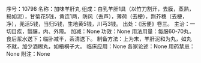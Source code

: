 序号：10798
名称：加味羊肝丸
组成：白乳羊肝1具（以竹刀割开，去膜，蒸熟，捣如泥），甘菊花5钱，黄连1两，防风（丢芦），薄荷（去梗），荆芥穗（去梗，净），羌活5钱，当归5钱，生地黄5钱，川芎3钱。
出处：《医便》卷三。
主治：一切目疾，翳膜，内、外障。
加减：None
功效：None
用法用量：每服60-70丸，食后浆水送下；临卧减半，茶清送下。
制备方法：上为末，羊肝泥和为丸，如丸不就，加少酒糊丸，如梧桐子大。
临床应用：None
各家论述：None
用药禁忌：None
附注：None
